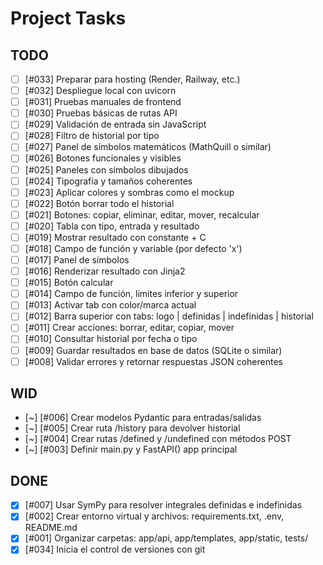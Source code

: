 # Project Tasks

## TODO
- [ ] [#033] Preparar para hosting (Render, Railway, etc.)
- [ ] [#032] Despliegue local con uvicorn
- [ ] [#031] Pruebas manuales de frontend
- [ ] [#030] Pruebas básicas de rutas API
- [ ] [#029] Validación de entrada sin JavaScript
- [ ] [#028] Filtro de historial por tipo
- [ ] [#027] Panel de símbolos matemáticos (MathQuill o similar)
- [ ] [#026] Botones funcionales y visibles
- [ ] [#025] Paneles con símbolos dibujados
- [ ] [#024] Tipografía y tamaños coherentes
- [ ] [#023] Aplicar colores y sombras como el mockup
- [ ] [#022] Botón borrar todo el historial
- [ ] [#021] Botones: copiar, eliminar, editar, mover, recalcular
- [ ] [#020] Tabla con tipo, entrada y resultado
- [ ] [#019] Mostrar resultado con constante + C
- [ ] [#018] Campo de función y variable (por defecto 'x')
- [ ] [#017] Panel de símbolos
- [ ] [#016] Renderizar resultado con Jinja2
- [ ] [#015] Botón calcular
- [ ] [#014] Campo de función, límites inferior y superior
- [ ] [#013] Activar tab con color/marca actual
- [ ] [#012] Barra superior con tabs: logo | definidas | indefinidas | historial
- [ ] [#011] Crear acciones: borrar, editar, copiar, mover
- [ ] [#010] Consultar historial por fecha o tipo
- [ ] [#009] Guardar resultados en base de datos (SQLite o similar)
- [ ] [#008] Validar errores y retornar respuestas JSON coherentes

## WID
- [~] [#006] Crear modelos Pydantic para entradas/salidas
- [~] [#005] Crear ruta /history para devolver historial
- [~] [#004] Crear rutas /defined y /undefined con métodos POST
- [~] [#003] Definir main.py y FastAPI() app principal

## DONE
- [x] [#007] Usar SymPy para resolver integrales definidas e indefinidas
- [x] [#002] Crear entorno virtual y archivos: requirements.txt, .env, README.md
- [x] [#001] Organizar carpetas: app/api, app/templates, app/static, tests/
- [x] [#034] Inicia el control de versiones con git
